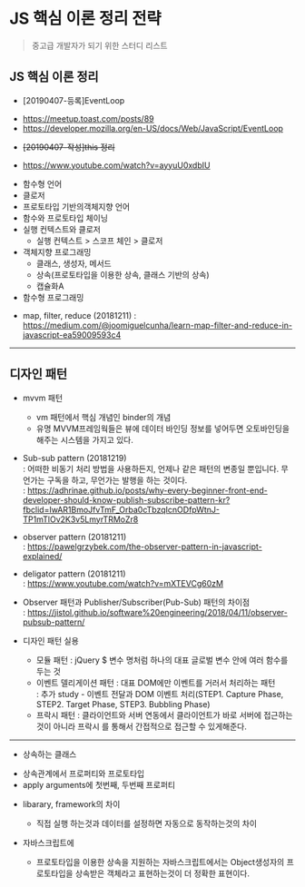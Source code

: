 # JS 핵심 이론 정리 전략
> 중고급 개발자가 되기 위한 스터디 리스트

## JS 핵심 이론 정리 
* [20190407-등록]EventLoop
- https://meetup.toast.com/posts/89
- https://developer.mozilla.org/en-US/docs/Web/JavaScript/EventLoop
* ~~[20190407-작성]this 정리~~
- https://www.youtube.com/watch?v=ayyuU0xdbIU

* 함수형 언어
* 클로저
* 프로토타입 기반의객체지향 언어
* 함수와 프로토타입 체이닝
* 실행 컨텍스트와 클로저
  - 실행 컨텍스트 > 스코프 체인 > 클로저
* 객체지향 프로그래밍
  - 클래스, 생성자, 메서드
  - 상속(프로토타입을 이용한 상속, 클래스 기반의 상속)
  - 캡슐화A
* 함수형 프로그래밍
 - map, filter, reduce  (20181211)
 : https://medium.com/@joomiguelcunha/learn-map-filter-and-reduce-in-javascript-ea59009593c4


--- 
## 디자인 패턴

* mvvm 패턴
  - vm 패턴에서 핵심 개념인 binder의 개념 
  - 유명 MVVM프레임웍들은 뷰에 데이터 바인딩 정보를 넣어두면 오토바인딩을 해주는 시스템을 가지고 있다.
* Sub-sub pattern (20181219)  
: 어떠한 비동기 처리 방법을 사용하든지, 언제나 같은 패턴의 변종일 뿐입니다. 무언가는 구독을 하고, 무언가는 발행을 하는 것이다.  
: https://adhrinae.github.io/posts/why-every-beginner-front-end-developer-should-know-publish-subscribe-pattern-kr?fbclid=IwAR1BmoJfvTmF_Orba0cTbzqIcnODfpWtnJ-TP1mTlOv2K3v5LmyrTRMoZr8

* observer pattern (20181211)  
: https://pawelgrzybek.com/the-observer-pattern-in-javascript-explained/

* deligator pattern (20181211)  
: https://www.youtube.com/watch?v=mXTEVCg60zM

* Observer 패턴과 Publisher/Subscriber(Pub-Sub) 패턴의 차이점  
: https://jistol.github.io/software%20engineering/2018/04/11/observer-pubsub-pattern/

  
* 디자인 패턴 실용
  - 모듈 패턴 : jQuery $ 변수 명처럼 하나의 대표 글로벌 변수 안에 여러 함수를 두는 것
  - 이벤트 델리게이션 패턴 : 대표 DOM에만 이벤트를 거러서 처리하는 패턴   
  : 추가 study - 이벤트 전달과  DOM 이벤트 처리(STEP1. Capture Phase, STEP2. Target Phase, STEP3. Bubbling Phase)
  - 프락시 패턴 : 클라이언트와 서버 연동에서 클라이언트가 바로 서버에 접근하는 것이 아니라 프락시 를 통해서 간접적으로 접근할 수 있게해준다.
  

---
* 상속하는 클래스 
 - 상속관계에서 프로퍼티와 프로토타입
 - apply arguments에 첫번째, 두번째 프로퍼티

* libarary, framework의 차이
  - 직접 실행 하는것과 데이터를 설정하면 자동으로 동작하는것의 차이
 
* 자바스크립트에
  - 프로토타입을 이용한 상속을 지원하는 자바스크립트에서는 Object생성자의 프로토타입을 상속받은 객체라고 표현하는것이 더 정확한 표현이다.

  
